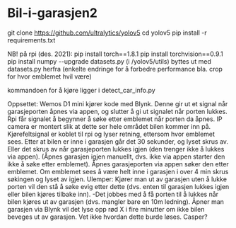 # Bil-i-garasjen2
git clone https://github.com/ultralytics/yolov5
cd yolov5
pip install -r requirements.txt

NB! på rpi (des. 2021):
pip install torch==1.8.1
pip install torchvision==0.9.1
pip install numpy --upgrade
datasets.py (i /yolov5/utils) byttes ut med datasets.py herfra (enkelte endringe for å forbedre performance bla. crop for hvor emblemet hvil være)

kommandoen for å kjøre ligger i detect_car_info.py

Oppsettet:
Wemos D1 mini kjører kode med Blynk. Denne gir ut et signal når garasjeporten åpnes via appen, og slutter å gi ut signalet når porten lukkes.
Rpi får signalet å begynner å søke etter emblemet når porten da åpnes.
IP camera er montert slik at dette ser hele området bilen kommer inn på.
Kjørefeltsignal er koblet til rpi og lyser retning, ettersom hvor emblemet sees.
Etter at bilen er inne i garasjen går det 30 sekunder, og lyset skrus av. Eller det skrus av når garasjeporten lukkes igjen (den trenger ikke å lukkes via appen). (Åpnes garasjen igjen manuellt, dvs. ikke via appen starter den ikke å søke etter emblemet). Åpnes garasjeporten via appen søker den etter emblemet. Om emblemet sees å være helt inne i garasjen i over 4 min skrus søkingen og lyset av igjen.
Ulemper:
Kjører man ut av garasjen uten å lukke porten vil den stå å søke evig etter dette (dvs. enten til garasjen lukkes igjen eller bilen kjøres tilbake inn). -Det jobbes med å få porten til å lukkes når bilen kjøres ut av garasjen (dvs. mangler bare en 10m ledning).
Åpner man garasjen via Blynk vil det lyse opp rød X i fire minutter om ikke bilen beveges ut av garasjen. Vet ikke hvordan dette burde løses. Casper?
